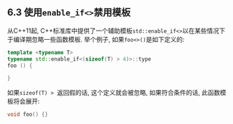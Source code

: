 ## 6.3 使用`enable_if<>`禁用模板

从C++11起, C++标准库中提供了一个辅助模板`std::enable_if<>`以在某些情况下于编译期忽略一些函数模板. 举个例子, 如果`foo<>()`是如下定义的:

```cpp
template <typename T>
typename std::enable_if<(sizeof(T) > 4)>::type 
foo () {
    
}
```

如果`sizeof(T) > `返回假的话, 这个定义就会被忽略, 如果符合条件的话, 此函数模板将会展开:

```cpp
void foo() {}
```

 